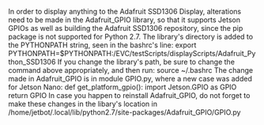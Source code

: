 In order to display anything to the Adafruit SSD1306 Display, alterations need to be made in the Adafruit_GPIO library, so that it supports Jetson GPIOs as well as building the Adafruit SSD1306 repository, since the pip package is not supported for Python 2.7. The library's directory is added to the PYTHONPATH string, seen in the bashrc's line:
export PYTHONPATH=\$PYTHONPATH:/EVC/testScripts/displayScripts/Adafruit_Python_SSD1306
If you change the library's path, be sure to change the command above appropriately, and then run:
source ~/.bashrc
The change made in Adafruit_GPIO is in module GPIO.py, where a new case was added for Jetson Nano:
def get_platform_gpio():
    import Jetson.GPIO as GPIO
    return GPIO
In case you happen to reinstall Adafruit_GPIO, do not forget to make these changes in the libary's location in /home/jetbot/.local/lib/python2.7/site-packages/Adafruit_GPIO/GPIO.py
